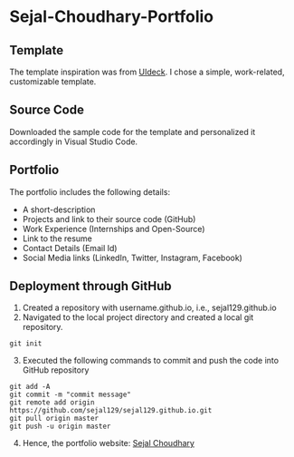 # Sejal-Choudhary-Portfolio

## Template 

The template inspiration was from [UIdeck](https://uideck.com/). I chose a simple, work-related, customizable template.

## Source Code

Downloaded the sample code for the template and personalized it accordingly in Visual Studio Code.

## Portfolio

The portfolio includes the following details:
- A short-description
- Projects and link to their source code (GitHub)
- Work Experience (Internships and Open-Source)
- Link to the resume
- Contact Details (Email Id)
- Social Media links (LinkedIn, Twitter, Instagram, Facebook)

## Deployment through GitHub

1. Created a repository with username.github.io, i.e., sejal129.github.io
2. Navigated to the local project directory and created a local git repository.
```
git init
```
3. Executed the following commands to commit and push the code into GitHub repository
```                                                  
git add -A                                                         
git commit -m "commit message"                                    
git remote add origin https://github.com/sejal129/sejal129.github.io.git    
git pull origin master                                             
git push -u origin master 
```
4. Hence, the portfolio website: [Sejal Choudhary](https://sejal129.github.io/)
